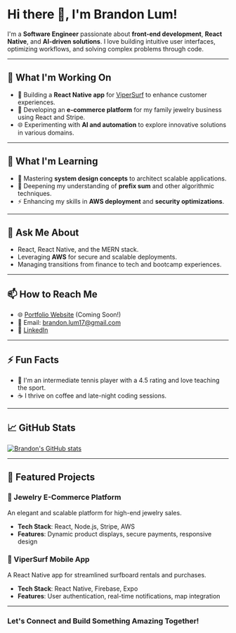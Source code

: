# Hi there 👋, I'm Brandon Lum!

I'm a **Software Engineer** passionate about **front-end development**, **React Native**, and **AI-driven solutions**. I love building intuitive user interfaces, optimizing workflows, and solving complex problems through code.

---

## 🔭 What I'm Working On
- 🚀 Building a **React Native app** for [ViperSurf](https://vipersurf.com) to enhance customer experiences.
- 💎 Developing an **e-commerce platform** for my family jewelry business using React and Stripe.
- 🌐 Experimenting with **AI and automation** to explore innovative solutions in various domains.

---

## 🌱 What I'm Learning
- 📖 Mastering **system design concepts** to architect scalable applications.
- 🧮 Deepening my understanding of **prefix sum** and other algorithmic techniques.
- ⚡ Enhancing my skills in **AWS deployment** and **security optimizations**.

---

## 💬 Ask Me About
- React, React Native, and the MERN stack.
- Leveraging **AWS** for secure and scalable deployments.
- Managing transitions from finance to tech and bootcamp experiences.

---

## 📫 How to Reach Me
- 🌐 [Portfolio Website](https://brandonlum.dev) (Coming Soon!)
- 📧 Email: brandon.lum17@gmail.com
- 💼 [LinkedIn](https://linkedin.com/in/brandonlum)


---

## ⚡ Fun Facts
- 🎾 I'm an intermediate tennis player with a 4.5 rating and love teaching the sport.
- ☕ I thrive on coffee and late-night coding sessions.

---

## 📈 GitHub Stats
[![Brandon's GitHub stats](https://github-readme-stats.vercel.app/api?username=bryzle&show_icons=true&theme=radical)](https://github.com/anuraghazra/github-readme-stats)

---

## 🌟 Featured Projects
### 🛒 Jewelry E-Commerce Platform
An elegant and scalable platform for high-end jewelry sales.
- **Tech Stack**: React, Node.js, Stripe, AWS
- **Features**: Dynamic product displays, secure payments, responsive design

### 🌊 ViperSurf Mobile App
A React Native app for streamlined surfboard rentals and purchases.
- **Tech Stack**: React Native, Firebase, Expo
- **Features**: User authentication, real-time notifications, map integration

---

### Let's Connect and Build Something Amazing Together!
